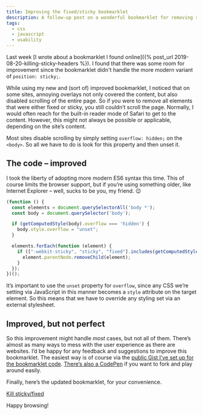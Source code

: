 ```yaml
---
title: Improving the fixed/sticky bookmarklet
description: A follow-up post on a wonderful bookmarklet for removing sticky and fixed elements, this time improved a bit further
tags:
  - css
  - javascript
  - usability
---
```


Last week [I wrote about a bookmarklet I found online]({% post_url 2019-08-20-killing-sticky-headers %}). I found that there was some room for improvement since the bookmarklet didn't handle the more modern variant of `position: sticky;`.

While using my new and (sort of) improved bookmarklet, I noticed that on some sites, annoying overlays not only covered the content, but also disabled scrolling of the entire page. So if you were to remove all elements that were either fixed or sticky, you still couldn’t scroll the page. Normally, I would often reach for the built-in reader mode of Safari to get to the content. However, this might not always be possible or applicable, depending on the site’s content.

Most sites disable scrolling by simply setting `overflow: hidden;` on the `<body>`. So all we have to do is look for this property and then unset it.

## The code – improved

I took the liberty of adopting more modern ES6 syntax this time. This of course limits the browser support, but if you’re using something older, like Internet Explorer – well, sucks to be you, my friend. 😉

```javascript
(function () {
  const elements = document.querySelectorAll('body *');
  const body = document.querySelector('body');

  if (getComputedStyle(body).overflow === 'hidden') {
    body.style.overflow = "unset";
  }

  elements.forEach(function (element) {
    if (["-webkit-sticky", "sticky", "fixed"].includes(getComputedStyle(element).position)) {
      element.parentNode.removeChild(element);
    }
  });
})();
```

It’s important to use the `unset` property for `overflow`, since any CSS we’re setting via JavaScript in this manner becomes a `style` attribute on the target element. So this means that we have to override any styling set via an external stylesheet.

## Improved, but not perfect

So this improvement might handle _most_ cases, but not all of them. There’s almost as many ways to mess with the user experience as there are websites. I’d be happy for any feedback and suggestions to improve this bookmarklet. The easiest way is of course via the [public Gist I’ve set up for the bookmarklet code](https://gist.github.com/frippz/7f9d008f386f55829967cce7609f5969). [There’s also a CodePen](https://codepen.io/frippz/pen/oNvBxXo) if you want to fork and play around easily.

Finally, here’s the updated bookmarklet, for your convenience.

<a class="bookmarklet" href="javascript:(function()%7B(function%20()%20%7Bconst%20elements%20%3D%20document.querySelectorAll('body%20*')%3Bconst%20body%20%3D%20document.querySelector('body')%3Bif%20(getComputedStyle(body).overflow%20%3D%3D%3D%20'hidden')%20%7Bbody.style.overflow%20%3D%20%22unset%22%3B%7Delements.forEach(function%20(element)%20%7Bif%20(%5B%22-webkit-sticky%22%2C%20%22sticky%22%2C%20%22fixed%22%5D.includes(getComputedStyle(element).position))%20%7Belement.parentNode.removeChild(element)%3B%7D%7D)%3B%7D)()%7D)()">Kill sticky/fixed</a>

Happy browsing!
